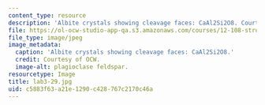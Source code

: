 ```yaml
---
content_type: resource
description: 'Albite crystals showing cleavage faces: CaAl2Si2O8. Courtesy of OCW.'
file: https://ol-ocw-studio-app-qa.s3.amazonaws.com/courses/12-108-structure-of-earth-materials-fall-2004/c5883f63a21e1290c428767c2170c46a_lab3-29.jpg
file_type: image/jpeg
image_metadata:
  caption: 'Albite crystals showing cleavage faces: CaAl2Si2O8.'
  credit: Courtesy of OCW.
  image-alt: plagioclase feldspar.
resourcetype: Image
title: lab3-29.jpg
uid: c5883f63-a21e-1290-c428-767c2170c46a
---
```


